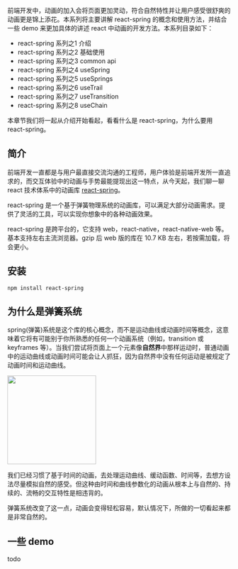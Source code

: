 前端开发中，动画的加入会将页面更加灵动，符合自然特性并让用户感受很舒爽的动画更是锦上添花。本系列将主要讲解 react-spring 的概念和使用方法，并结合一些 demo 来更加具体的讲述 react 中动画的开发方法。本系列目录如下：

- react-spring 系列之1 介绍
- react-spring 系列之2 基础使用
- react-spring 系列之3 common api
- react-spring 系列之4 useSpring
- react-spring 系列之5 useSprings
- react-spring 系列之6 useTrail
- react-spring 系列之7 useTransition
- react-spring 系列之8 useChain

本章节我们将一起从介绍开始看起，看看什么是 react-spring，为什么要用 react-spring。

## 简介

前端开发一直都是与用户最直接交流沟通的工程师，用户体验是前端开发所一直追求的，而交互体验中的动画与手势最能提现出这一特点，从今天起，我们聊一聊 react 技术体系中的动画库 [react-spring](https://www.react-spring.io/)。

react-spring 是一个基于弹簧物理系统的动画库，可以满足大部分动画需求。提供了灵活的工具，可以实现你想象中的各种动画效果。

react-spring 是跨平台的，它支持 web，react-native，react-native-web 等。基本支持左右主流浏览器。gzip 后 web 版的库在 10.7 KB 左右，若按需加载，将会更小。

## 安装

```
npm install react-spring
```

## 为什么是弹簧系统

spring(弹簧)系统是这个库的核心概念，而不是运动曲线或动画时间等概念，这意味着它将有可能别于你所熟悉的任何一个动画系统（例如，transition 或 keyframes 等）。当我们尝试将页面上一个元素像**自然界**中那样运动时，普通动画中的运动曲线或动画时间可能会让人抓狂，因为自然界中没有任何运动是被规定了动画时间和运动曲线。

<img width="200px" src="https://gw.alicdn.com/tfs/TB1l3_3PXY7gK0jSZKzXXaikpXa-394-551.gif" />

我们已经习惯了基于时间的动画，去处理运动曲线、缓动函数、时间等，去想方设法尽量模拟自然的感受。但这种由时间和曲线参数化的动画从根本上与自然的、持续的、流畅的交互特性是相违背的。

弹簧系统改变了这一点，动画会变得轻松容易，默认情况下，所做的一切看起来都是非常自然的。

## 一些 demo

todo
